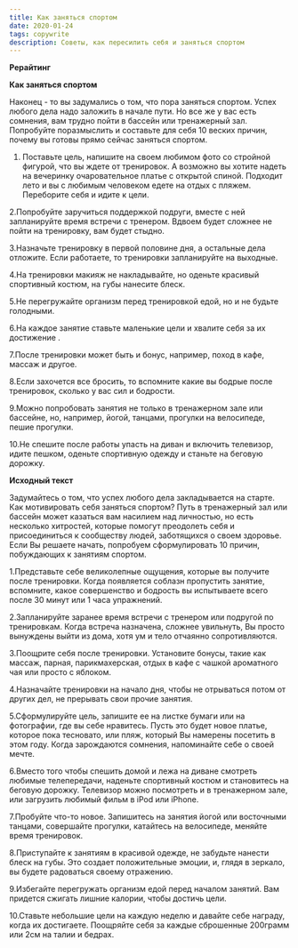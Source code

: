 ```yaml
---
title: Как заняться спортом
date: 2020-01-24
tags: copywrite
description: Советы, как пересилить себя и заняться спортом
---
```


**Рерайтинг**

**Как заняться спортом**

Наконец - то вы задумались о том, что пора заняться спортом. Успех любого дела надо заложить в начале пути. Но все же у вас есть сомнения, вам трудно пойти в бассейн или тренажерный зал. Попробуйте поразмыслить и составьте для себя 10 веских причин, почему вы готовы  прямо сейчас заняться спортом.

1. Поставьте цель, напишите на своем любимом фото со стройной фигурой, что вы ждете от тренировок. А возможно вы хотите надеть на вечеринку очаровательное платье с открытой спиной. Подходит лето и вы с любимым человеком едете на отдых с пляжем. Переборите себя и идите к цели.

2.Попробуйте заручиться поддержкой подруги, вместе с ней запланируйте время встречи с тренером. Вдвоем будет сложнее не пойти на тренировку, вам будет стыдно.

3.Назначьте тренировку в первой половине дня, а остальные дела отложите. Если работаете, то тренировки запланируйте на выходные.

4.На тренировки макияж не накладывайте, но оденьте красивый спортивный костюм, на губы нанесите блеск.

5.Не перегружайте организм перед тренировкой едой, но и не будьте голодными.

6.На каждое занятие ставьте маленькие цели и хвалите себя за их достижение .

7.После тренировки может быть и бонус, например, поход в кафе, массаж и другое. 

8.Если захочется  все бросить, то вспомните какие вы бодрые после тренировок, сколько у вас сил и бодрости.

9.Можно попробовать занятия не только в тренажерном зале или бассейне, но, например, йогой, танцами, прогулки на велосипеде, пешие прогулки.

10.Не спешите после работы упасть на диван и включить телевизор, идите пешком, оденьте спортивную одежду и станьте на беговую дорожку.

**Исходный текст**

Задумайтесь о том, что успех любого дела закладывается на старте. Как мотивировать себя заняться спортом? Путь в тренажерный зал или бассейн может казаться вам насилием над личностью, но есть несколько хитростей, которые помогут преодолеть себя и присоединиться к сообществу людей, заботящихся о своем здоровье. Если Вы решаете начать, попробуем сформулировать 10 причин, побуждающих к занятиям спортом.

1.Представьте себе великолепные ощущения, которые вы получите после тренировки. Когда появляется соблазн пропустить занятие, вспомните, какое совершенство и бодрость вы испытываете всего после 30 минут или 1 часа упражнений.

2.Запланируйте заранее время встречи с тренером или подругой по тренировкам. Когда встреча назначена, сложнее увильнуть, Вы просто вынуждены выйти из дома, хотя ум и тело отчаянно сопротивляются.

3.Поощрите себя после тренировки. Установите бонусы, такие как массаж, парная, парикмахерская, отдых в кафе с чашкой ароматного чая или просто с яблоком.

4.Назначайте тренировки на начало дня, чтобы не отрываться потом от других дел, не прерывать свои прочие занятия.

5.Сформулируйте цель, запишите ее на листке бумаги или на фотографии, где вы себе нравитесь. Пусть это будет новое платье, которое пока тесновато, или пляж, который Вы намерены посетить в этом году. Когда зарождаются сомнения, напоминайте себе о своей мечте.

6.Вместо того чтобы спешить домой и лежа на диване смотреть любимые телепередачи, наденьте спортивный костюм и становитесь на беговую дорожку. Телевизор можно посмотреть и в тренажерном зале, или загрузить любимый фильм в iPod или iPhone.

7.Пробуйте что-то новое. Запишитесь на занятия йогой или восточными танцами, совершайте прогулки, катайтесь на велосипеде, меняйте время тренировок.

8.Приступайте к занятиям в красивой одежде, не забудьте нанести блеск на губы. Это создает положительные эмоции, и, глядя в зеркало, вы будете радоваться своему отражению.

9.Избегайте перегружать организм едой перед началом занятий. Вам придется сжигать лишние калории, чтобы достичь цели.

10.Ставьте небольшие цели на каждую неделю и давайте себе награду, когда их достигаете. Поощряйте себя за каждые сброшенные 200грамм или 2см на талии и бедрах.
